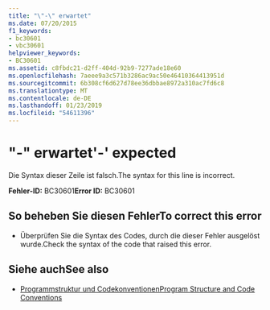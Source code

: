 ```yaml
---
title: "\"-\" erwartet"
ms.date: 07/20/2015
f1_keywords:
- bc30601
- vbc30601
helpviewer_keywords:
- BC30601
ms.assetid: c8fbdc21-d2ff-404d-92b9-7277ade18e60
ms.openlocfilehash: 7aeee9a3c571b3286ac9ac50e46410364413951d
ms.sourcegitcommit: 6b308cf6d627d78ee36dbbae8972a310ac7fd6c8
ms.translationtype: MT
ms.contentlocale: de-DE
ms.lasthandoff: 01/23/2019
ms.locfileid: "54611396"
---
```

# <a name="--expected"></a><span data-ttu-id="dcefa-102">"-" erwartet</span><span class="sxs-lookup"><span data-stu-id="dcefa-102">'-' expected</span></span>
<span data-ttu-id="dcefa-103">Die Syntax dieser Zeile ist falsch.</span><span class="sxs-lookup"><span data-stu-id="dcefa-103">The syntax for this line is incorrect.</span></span>  
  
 <span data-ttu-id="dcefa-104">**Fehler-ID:** BC30601</span><span class="sxs-lookup"><span data-stu-id="dcefa-104">**Error ID:** BC30601</span></span>  
  
## <a name="to-correct-this-error"></a><span data-ttu-id="dcefa-105">So beheben Sie diesen Fehler</span><span class="sxs-lookup"><span data-stu-id="dcefa-105">To correct this error</span></span>  
  
-   <span data-ttu-id="dcefa-106">Überprüfen Sie die Syntax des Codes, durch die dieser Fehler ausgelöst wurde.</span><span class="sxs-lookup"><span data-stu-id="dcefa-106">Check the syntax of the code that raised this error.</span></span>  
  
## <a name="see-also"></a><span data-ttu-id="dcefa-107">Siehe auch</span><span class="sxs-lookup"><span data-stu-id="dcefa-107">See also</span></span>
- [<span data-ttu-id="dcefa-108">Programmstruktur und Codekonventionen</span><span class="sxs-lookup"><span data-stu-id="dcefa-108">Program Structure and Code Conventions</span></span>](../../visual-basic/programming-guide/program-structure/program-structure-and-code-conventions.md)
